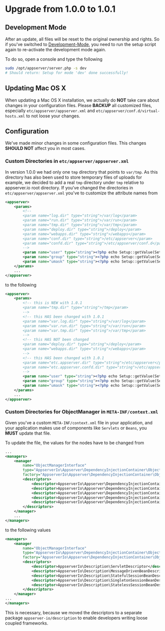 # Upgrade from 1.0.0 to 1.0.1

## Development Mode

After an update, all files will be reset to the original ownership and rights. So if you've switched to [Development-Mode](http://appserver.io/get-started/documentation/basic-usage.html#setup-script), you need to run the setup script again to re-activate the development mode again.

To do so, open a console and type the following

```sh
sudo /opt/appserver/server.php -s dev
# Should return: Setup for mode 'dev' done successfully!
```

## Updating Mac OS X

When updating a Mac OS X installation, we actually do **NOT** take care about changes in your configuration files. Please **BACKUP** all customized files, especially `etc/appserver/appserver.xml` and `etc/appserver/conf.d/virtual-hosts.xml` to not loose your changes.

## Configuration

We've made minor changes in some configuration files. This changes **SHOULD NOT** affect you in most cases.

### Custom Directories in `etc/appserver/appserver.xml`

In version 1.0.0 we had only one `tmp` directory that points to `var/tmp`. As this directory has also been used to store temporary files of uploads for example, we decided to add a real `tmp` directory under `tmp` relative to appserver.io root directory. If you've changed the directories in `etc/appserver/appserver.xml` you've to customize the attribute names from

```xml
<appserver>
    <params>
        <!--
        <param name="log.dir" type="string">/var/log</param>
        <param name="run.dir" type="string">/var/run</param>
        <param name="tmp.dir" type="string">/var/tmp</param>
        <param name="deploy.dir" type="string">/deploy</param>
        <param name="webapps.dir" type="string">/webapps</param>
        <param name="conf.dir" type="string">/etc/appserver</param>
        <param name="confd.dir" type="string">/etc/appserver/conf.d</param>
        -->
        <param name="user" type="string"><?php echo Setup::getValue(SetupKeys::USER) ?></param>
        <param name="group" type="string"><?php echo Setup::getValue(SetupKeys::GROUP) ?></param>
        <param name="umask" type="string"><?php echo Setup::getValue(SetupKeys::UMASK) ?></param>
    </params>
    ...
</appserver>
```

to the following

```xml
<appserver>
    <params>
        <!-- this is NEW with 1.0.1
        <param name="tmp.dir" type="string">/tmp</param>
        -->
        <!-- this HAS been changed with 1.0.1
        <param name="var.log.dir" type="string">/var/log</param>
        <param name="var.run.dir" type="string">/var/run</param>
        <param name="var.tmp.dir" type="string">/var/tmp</param>
        -->
        <!-- this HAS NOT been changed
        <param name="deploy.dir" type="string">/deploy</param>
        <param name="webapps.dir" type="string">/webapps</param>
        -->
        <!-- this HAS been changed with 1.0.1
        <param name="etc.appserver.dir" type="string">/etc/appserver</param>
        <param name="etc.appserver.confd.dir" type="string">/etc/appserver/conf.d</param>
        -->
        <param name="user" type="string"><?php echo Setup::getValue(SetupKeys::USER) ?></param>
        <param name="group" type="string"><?php echo Setup::getValue(SetupKeys::GROUP) ?></param>
        <param name="umask" type="string"><?php echo Setup::getValue(SetupKeys::UMASK) ?></param>
    </params>
    ...
</appserver>
```

### Custom Directories for ObjectManager in `META-INF/context.xml`

Given you've a custom `META-INF/context.xml` file in your application, and your application makes use of components like `Servlets` or `Beans`, you **MUST** update that file.

To update the file, the values for the <descriptor> nodes have to be changed from

```xml
...
<managers>
    <manager 
        name="ObjectManagerInterface" 
        type="AppserverIo\Appserver\DependencyInjectionContainer\ObjectManager" 
        factory="AppserverIo\Appserver\DependencyInjectionContainer\ObjectManagerFactory">
        <descriptors>
            <descriptor>AppserverIo\Appserver\DependencyInjectionContainer\Description\ServletDescriptor</descriptor>
            <descriptor>AppserverIo\Appserver\DependencyInjectionContainer\Description\SingletonSessionBeanDescriptor</descriptor>
            <descriptor>AppserverIo\Appserver\DependencyInjectionContainer\Description\StatefulSessionBeanDescriptor</descriptor>
            <descriptor>AppserverIo\Appserver\DependencyInjectionContainer\Description\StatelessSessionBeanDescriptor</descriptor>
            <descriptor>AppserverIo\Appserver\DependencyInjectionContainer\Description\MessageDrivenBeanDescriptor</descriptor>
        </descriptors>
    </manager>
    ...
</managers>
```

to the following values

```xml
<managers>
    <manager 
        name="ObjectManagerInterface" 
        type="AppserverIo\Appserver\DependencyInjectionContainer\ObjectManager" 
        factory="AppserverIo\Appserver\DependencyInjectionContainer\ObjectManagerFactory">
        <descriptors>
            <descriptor>AppserverIo\Description\ServletDescriptor</descriptor>
            <descriptor>AppserverIo\Description\MessageDrivenBeanDescriptor</descriptor>
            <descriptor>AppserverIo\Description\StatefulSessionBeanDescriptor</descriptor>
            <descriptor>AppserverIo\Description\SingletonSessionBeanDescriptor</descriptor>
            <descriptor>AppserverIo\Description\StatelessSessionBeanDescriptor</descriptor>
        </descriptors>
    </manager>
...
</managers>
```

This is necessary, because we moved the descriptors to a separate package `appserver-io/description`
to enable developers writing loose coupled frameworks.
